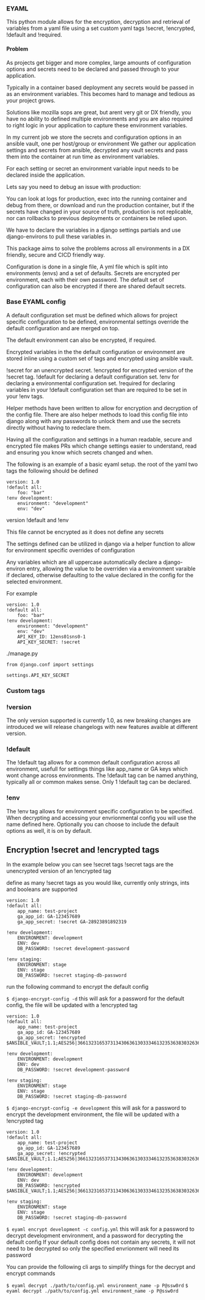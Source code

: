 ### EYAML
This python module allows for the encryption, decryption and retrieval of variables from a yaml file
using a set custom yaml tags !secret, !encrypted, !default and !required.

#### Problem
As projects get bigger and more complex, large amounts of configuration options and secrets need to be declared 
and passed through to your application.

Typically in a container based deployment any secrets would be passed in as an environment variables. 
This becomes hard to manage and tedious as your project grows.

Solutions like mozilla sops are great, but arent very git or DX friendly, you have no ability to defined multiple environments
and you are also required to right logic in your application to capture these environment variables.

In my current job we store the secrets and configuration options in an ansible vault, one per host/group or environment 
We gather our application settings and secrets from ansible, decrypted any vault secrets and pass them into the container
at run time as environment variables. 

For each setting or secret an environment variable input needs to be declared inside the application.


Lets say you need to debug an issue with production:

You can look at logs for production, exec into the running container and debug from there, 
or download and run the production container, but if the secrets have changed in your source of truth,
production is not replicable, nor can rollbacks to previous deployments or containers be relied upon.


We have to declare the variables in a django settings partials and use django-environs to pull these variables in.

This package aims to solve the problems across all environments in a DX friendly, secure and CICD friendly way.

Configuration is done in a single file, A yml file which is split into environments (envs) and a set of defaults.
Secrets are encrypted per environment, each with their own password. The default set of configuration can also be 
encrypted if there are shared default secrets.



### Base EYAML config
A default configuration set must be defined which allows for project specific configuration to be defined, environmental 
settings override the default configuration and are merged on top.

The default environment can also be encrypted, if required.

Encrypted variables in the the default configuration or environment are stored inline using a custom set of tags and encrypted using ansible vault.

!secret for an unencrypted secret.
!encrypted for encrypted version of the !secret tag.
!default for declaring a default configuration set.
!env for declaring a environmental configuration set.
!required for declaring variables in your !default configuration set than are required to be set in your !env tags.


Helper methods have been written to allow for encryption and decryption of the config file.
There are also helper methods to load this config file into django along with any passwords to unlock them and use the secrets directly without having to redeclare them.

Having all the configuration and settings in a human readable, secure and encrypted file makes PRs which change settings easier 
to understand, read and ensuring you know which secrets changed and when.

The following is an example of a basic eyaml setup. 
the root of the yaml two tags the following should be defined
```
version: 1.0
!default all:
    foo: "bar"
!env development:
    environment: "development"
    env: "dev"    
```

version
!default
and !env

This file cannot be encrypted as it does not define any secrets



The settings defined can be utilized in django via a helper function to allow for environment specific overrides of configuration


Any variables which are all uppercase automatically declare a django-environ entry,
allowing the value to be overriden via a environment varaible if declared, otherwise defaulting to the value declared in the config for the selected environment.

For example

```
version: 1.0
!default all:
    foo: "bar"
!env development:
    environment: "development"
    env: "dev"
    API_KEY_ID: 12ens01sns0-1
    API_KEY_SECRET: !secret    
```

./manage.py 


```
from django.conf import settings

settings.API_KEY_SECRET

```



### Custom tags

### !version
The only version supported is currently 1.0, as new breaking changes are introduced we will release changelogs with new features avaible at different version.

### !default
The !default tag allows for a common default configuration across all environment, usefull for settings things like app_name or GA keys which wont change across environments. The !default tag can be named anything, typically all or common makes sense.
Only 1 !default tag can be declared.

### !env
The !env tag allows for environment specific configuration to be specified. When decrypting and accessing your envrionmental config you will use the name defined here. Optionally you can choose to include the default options as well, it is on by default.




## Encryption !secret and !encrypted tags

In the example below you can see !secret tags
!secret tags are the unencrypted version of an !encrypted tag

define as many !secret tags as you would like, currently only strings, ints and booleans are supported

```
version: 1.0
!default all:
    app_name: test-project
    ga_app_id: GA-123457689
    ga_app_secret: !secret GA-28923891892319

!env development:
    ENVIRONMENT: development
    ENV: dev
    DB_PASSWORD: !secret development-password

!env staging:
    ENVIRONMENT: stage
    ENV: stage
    DB_PASSWORD: !secret staging-db-password

```

run the following command to encrypt the default config

`$ django-encrypt-config -d`
this will ask for a password for the default config, the file will be updated with a !encrypted tag

```
version: 1.0
!default all:
    app_name: test-project
    ga_app_id: GA-123457689
    ga_app_secret: !encrypted $ANSIBLE_VAULT;1.1;AES256|36613231653731343063613033346132353638303263623763653766663564363162313132353338|3961663561333236343631616530373763376130356532380a316536333930376534666630636264|34363165633730663731303431623762636434353538653665353964343365613764373731363232|3462623530313138620a393135613135343732613334373831303064613930663263663233346630|3438|

!env development:
    ENVIRONMENT: development
    ENV: dev
    DB_PASSWORD: !secret development-password

!env staging:
    ENVIRONMENT: stage
    ENV: stage
    DB_PASSWORD: !secret staging-db-password

```

`$ django-encrypt-config -e development`
this will ask for a password to encrypt the development environment, the file will be updated with a !encrypted tag


```
version: 1.0
!default all:
    app_name: test-project
    ga_app_id: GA-123457689
    ga_app_secret: !encrypted $ANSIBLE_VAULT;1.1;AES256|36613231653731343063613033346132353638303263623763653766663564363162313132353338|3961663561333236343631616530373763376130356532380a316536333930376534666630636264|34363165633730663731303431623762636434353538653665353964343365613764373731363232|3462623530313138620a393135613135343732613334373831303064613930663263663233346630|3438|

!env development:
    ENVIRONMENT: development
    ENV: dev
    DB_PASSWORD: !encrypted $ANSIBLE_VAULT;1.1;AES256|36613231653731343063613033346132353638303263623763653766663564363162313132353338|3961663561333236343631616530373763376130356532380a316536333930376534666630636264|34363165633730663731303431623762636434353538653665353964343365613764373731363232|3462623530313138620a393135613135343732613334373831303064613930663263663233346630|3438|

!env staging:
    ENVIRONMENT: stage
    ENV: stage
    DB_PASSWORD: !secret staging-db-password

```



`$ eyaml encrypt development -c config.yml`
this will ask for a password to decrypt development environment, and a password for decrypting the default config
If your default config does not contain any secrets, it will not need to be decrypted so only the specified envrionment will need its password

You can provide the following cli args to simplify things for the decrypt and encrypt commands

`$ eyaml decrypt ./path/to/config.yml environment_name -p P@ssw0rd`
`$ eyaml decrypt ./path/to/config.yml environment_name -p P@ssw0rd`
